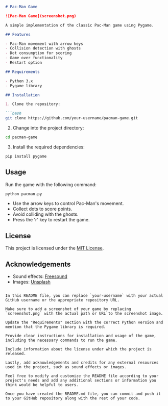 ```markdown
# Pac-Man Game

![Pac-Man Game](screenshot.png)

A simple implementation of the classic Pac-Man game using Pygame.

## Features

- Pac-Man movement with arrow keys
- Collision detection with ghosts
- Dot consumption for scoring
- Game over functionality
- Restart option

## Requirements

- Python 3.x
- Pygame library

## Installation

1. Clone the repository:

```bash
git clone https://github.com/your-username/pacman-game.git
```

2. Change into the project directory:

```bash
cd pacman-game
```

3. Install the required dependencies:

```bash
pip install pygame
```

## Usage

Run the game with the following command:

```bash
python pacman.py
```

- Use the arrow keys to control Pac-Man's movement.
- Collect dots to score points.
- Avoid colliding with the ghosts.
- Press the 'r' key to restart the game.

## License

This project is licensed under the [MIT License](LICENSE).

## Acknowledgements

- Sound effects: [Freesound](https://freesound.org)
- Images: [Unsplash](https://unsplash.com)

```

In this README file, you can replace `your-username` with your actual GitHub username or the appropriate repository URL. 

Make sure to add a screenshot of your game by replacing `screenshot.png` with the actual path or URL to the screenshot image.

Update the "Requirements" section with the correct Python version and mention that the Pygame library is required.

Provide clear instructions for installation and usage of the game, including the necessary commands to run the game.

Include information about the license under which the project is released.

Lastly, add acknowledgements and credits for any external resources used in the project, such as sound effects or images.

Feel free to modify and customize the README file according to your project's needs and add any additional sections or information you think would be helpful to users.

Once you have created the README.md file, you can commit and push it to your GitHub repository along with the rest of your code.
